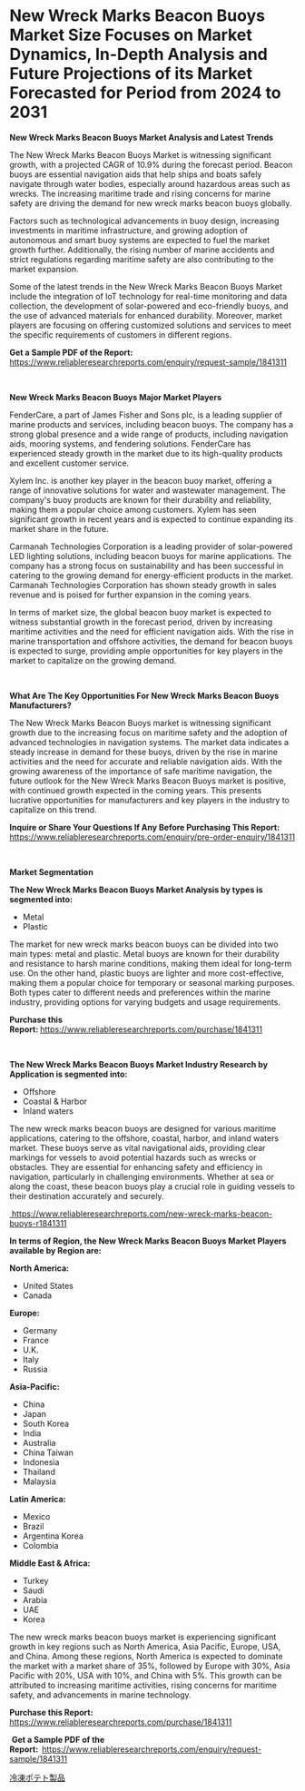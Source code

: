 <p><h1>New Wreck Marks Beacon Buoys Market Size Focuses on Market Dynamics, In-Depth Analysis and Future Projections of its Market Forecasted for Period from 2024 to 2031</h1></p><p><strong>New Wreck Marks Beacon Buoys Market Analysis and Latest Trends</strong></p>
<p><p>The New Wreck Marks Beacon Buoys Market is witnessing significant growth, with a projected CAGR of 10.9% during the forecast period. Beacon buoys are essential navigation aids that help ships and boats safely navigate through water bodies, especially around hazardous areas such as wrecks. The increasing maritime trade and rising concerns for marine safety are driving the demand for new wreck marks beacon buoys globally.</p><p>Factors such as technological advancements in buoy design, increasing investments in maritime infrastructure, and growing adoption of autonomous and smart buoy systems are expected to fuel the market growth further. Additionally, the rising number of marine accidents and strict regulations regarding maritime safety are also contributing to the market expansion.</p><p>Some of the latest trends in the New Wreck Marks Beacon Buoys Market include the integration of IoT technology for real-time monitoring and data collection, the development of solar-powered and eco-friendly buoys, and the use of advanced materials for enhanced durability. Moreover, market players are focusing on offering customized solutions and services to meet the specific requirements of customers in different regions.</p></p>
<p><strong>Get a Sample PDF of the Report:&nbsp;</strong> <a href="https://www.reliableresearchreports.com/enquiry/request-sample/1841311">https://www.reliableresearchreports.com/enquiry/request-sample/1841311</a></p>
<p>&nbsp;</p>
<p><strong>New Wreck Marks Beacon Buoys Major Market Players</strong></p>
<p><p>FenderCare, a part of James Fisher and Sons plc, is a leading supplier of marine products and services, including beacon buoys. The company has a strong global presence and a wide range of products, including navigation aids, mooring systems, and fendering solutions. FenderCare has experienced steady growth in the market due to its high-quality products and excellent customer service.</p><p>Xylem Inc. is another key player in the beacon buoy market, offering a range of innovative solutions for water and wastewater management. The company's buoy products are known for their durability and reliability, making them a popular choice among customers. Xylem has seen significant growth in recent years and is expected to continue expanding its market share in the future.</p><p>Carmanah Technologies Corporation is a leading provider of solar-powered LED lighting solutions, including beacon buoys for marine applications. The company has a strong focus on sustainability and has been successful in catering to the growing demand for energy-efficient products in the market. Carmanah Technologies Corporation has shown steady growth in sales revenue and is poised for further expansion in the coming years.</p><p>In terms of market size, the global beacon buoy market is expected to witness substantial growth in the forecast period, driven by increasing maritime activities and the need for efficient navigation aids. With the rise in marine transportation and offshore activities, the demand for beacon buoys is expected to surge, providing ample opportunities for key players in the market to capitalize on the growing demand.</p></p>
<p>&nbsp;</p>
<p><strong>What Are The Key Opportunities For New Wreck Marks Beacon Buoys Manufacturers?</strong></p>
<p><p>The New Wreck Marks Beacon Buoys market is witnessing significant growth due to the increasing focus on maritime safety and the adoption of advanced technologies in navigation systems. The market data indicates a steady increase in demand for these buoys, driven by the rise in marine activities and the need for accurate and reliable navigation aids. With the growing awareness of the importance of safe maritime navigation, the future outlook for the New Wreck Marks Beacon Buoys market is positive, with continued growth expected in the coming years. This presents lucrative opportunities for manufacturers and key players in the industry to capitalize on this trend.</p></p>
<p><strong>Inquire or Share Your Questions If Any Before Purchasing This Report:</strong> <a href="https://www.reliableresearchreports.com/enquiry/pre-order-enquiry/1841311">https://www.reliableresearchreports.com/enquiry/pre-order-enquiry/1841311</a></p>
<p>&nbsp;</p>
<p><strong>Market Segmentation</strong></p>
<p><strong>The New Wreck Marks Beacon Buoys Market Analysis by types is segmented into:</strong></p>
<p><ul><li>Metal</li><li>Plastic</li></ul></p>
<p><p>The market for new wreck marks beacon buoys can be divided into two main types: metal and plastic. Metal buoys are known for their durability and resistance to harsh marine conditions, making them ideal for long-term use. On the other hand, plastic buoys are lighter and more cost-effective, making them a popular choice for temporary or seasonal marking purposes. Both types cater to different needs and preferences within the marine industry, providing options for varying budgets and usage requirements.</p></p>
<p><strong>Purchase this Report:&nbsp;</strong><a href="https://www.reliableresearchreports.com/purchase/1841311">https://www.reliableresearchreports.com/purchase/1841311</a></p>
<p>&nbsp;</p>
<p><strong>The New Wreck Marks Beacon Buoys Market Industry Research by Application is segmented into:</strong></p>
<p><ul><li>Offshore</li><li>Coastal & Harbor</li><li>Inland waters</li></ul></p>
<p><p>The new wreck marks beacon buoys are designed for various maritime applications, catering to the offshore, coastal, harbor, and inland waters market. These buoys serve as vital navigational aids, providing clear markings for vessels to avoid potential hazards such as wrecks or obstacles. They are essential for enhancing safety and efficiency in navigation, particularly in challenging environments. Whether at sea or along the coast, these beacon buoys play a crucial role in guiding vessels to their destination accurately and securely.</p></p>
<p><a href="https://www.reliableresearchreports.com/new-wreck-marks-beacon-buoys-r1841311">&nbsp;https://www.reliableresearchreports.com/new-wreck-marks-beacon-buoys-r1841311</a></p>
<p><strong>In terms of Region, the New Wreck Marks Beacon Buoys Market Players available by Region are:</strong></p>
<p>
    <p> <strong> North America: </strong>
        <ul>
            <li>United States</li>
            <li>Canada</li>
        </ul>
        </p> 
    <p> <strong> Europe: </strong>
        <ul>
            <li>Germany</li>
            <li>France</li>
            <li>U.K.</li>
            <li>Italy</li>
            <li>Russia</li>
        </ul>
        </p> 
    <p> <strong> Asia-Pacific: </strong>
        <ul>
            <li>China</li>
            <li>Japan</li>
            <li>South Korea</li>
            <li>India</li>
            <li>Australia</li>
            <li>China Taiwan</li>
            <li>Indonesia</li>
            <li>Thailand</li>
            <li>Malaysia</li>
        </ul>
        </p> 
    <p> <strong> Latin America: </strong>
        <ul>
            <li>Mexico</li>
            <li>Brazil</li>
            <li>Argentina Korea</li>
            <li>Colombia</li>
        </ul>
        </p> 
    <p> <strong> Middle East & Africa: </strong>
        <ul>
            <li>Turkey</li>
            <li>Saudi</li>
            <li>Arabia</li>
            <li>UAE</li>
            <li>Korea</li>
        </ul>
    </p>
    </p>
<p><p>The new wreck marks beacon buoys market is experiencing significant growth in key regions such as North America, Asia Pacific, Europe, USA, and China. Among these regions, North America is expected to dominate the market with a market share of 35%, followed by Europe with 30%, Asia Pacific with 20%, USA with 10%, and China with 5%. This growth can be attributed to increasing maritime activities, rising concerns for maritime safety, and advancements in marine technology.</p></p>
<p><strong>Purchase this Report: </strong><a href="https://www.reliableresearchreports.com/purchase/1841311">https://www.reliableresearchreports.com/purchase/1841311</a></p>
<p>&nbsp;<strong>Get a Sample PDF of the Report:&nbsp;&nbsp;</strong><a href="https://www.reliableresearchreports.com/enquiry/request-sample/1841311">https://www.reliableresearchreports.com/enquiry/request-sample/1841311</a></p>
<p><strong></strong></p>
<p><p><a href="https://github.com/oqxogxyvqe90775/Market-Research-Report-List-1/blob/main/253197142666.md">冷凍ポテト製品</a></p></p>
